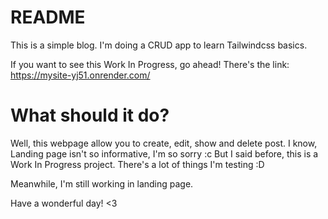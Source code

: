 # README

This is a simple blog. I'm doing a CRUD app to learn Tailwindcss basics.

If you want to see this Work In Progress, go ahead!
There's the link: https://mysite-yj51.onrender.com/

# What should it do?

Well, this webpage allow you to create, edit, show and delete post. I know, Landing page isn't so informative, I'm so sorry :c But I said before, this is a Work In Progress project. There's a lot of things I'm testing :D

Meanwhile, I'm still working in landing page.

Have a wonderful day! <3
